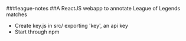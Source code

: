 ###league-notes
##A ReactJS webapp to annotate League of Legends matches
- Create key.js in src/ exporting 'key', an api key
- Start through npm